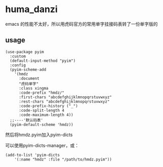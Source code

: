 # huma_danzi
emacs 的性能不太好，所以用虎码官方的常用单字挂接码表转了一份单字版的
## usage
```emacs-lisp
(use-package pyim
  :custom
  (default-input-method "pyim")
  :config
  (pyim-scheme-add
    '(hmdz
      :document
      "虎码单字"
      :class xingma
      :code-prefix "hmdz/"
      :first-chars "abcdefghijklmnopqrstuvwxyz"
      :rest-chars "abcdefghijklmnopqrstuvwxyz"
      :code-prefix-history ("_")
      :code-split-length 4
      :code-maximum-length 4))
  ;;----'默认码表'
  (pyim-default-scheme 'hmdz))
```

然后将hmdz.pyim加入pyim-dicts

可以使用pyim-dicts-manager，或：
```emacs-lisp
(add-to-list 'pyim-dicts
    '(:name "hmdz" :file "/path/to/hmdz.pyim"))
```
